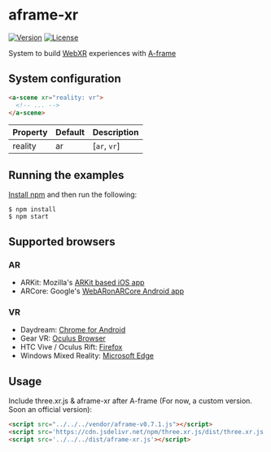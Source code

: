 # aframe-xr

[![Version](http://img.shields.io/npm/v/aframe-xr.svg?style=flat-square)](https://npmjs.org/package/aframe-xr)
[![License](http://img.shields.io/npm/l/aframe-xr.svg?style=flat-square)](https://npmjs.org/package/aframe-xr)

System to build [WebXR](https://github.com/mozilla/webxr-api) experiences with [A-frame](https://github.com/aframevr/aframe)

## System configuration

```html
<a-scene xr="reality: vr">
  <!-- ... -->
</a-scene>
```

| Property                        | Default | Description                                        |
|---------------------------------|---------|----------------------------------------------------|
| reality                          | ar   | [`ar`, `vr`]                                         |


## Running the examples
<a href="https://docs.npmjs.com/getting-started/installing-node">Install npm</a> and then run the following:

```
$ npm install
$ npm start
```

## Supported browsers

### AR

  - ARKit: Mozilla's [ARKit based iOS app](https://github.com/mozilla/webxr-ios)
  - ARCore: Google's [WebARonARCore Android app](https://github.com/google-ar/WebARonARCore)

### VR

  - Daydream: [Chrome for Android](https://webvr.rocks/chrome_for_android)
  - Gear VR: [Oculus Browser](https://webvr.rocks/oculus_browser)
  - HTC Vive / Oculus Rift: [Firefox](https://webvr.rocks/firefox)
  - Windows Mixed Reality: [Microsoft Edge](https://webvr.rocks/microsoft_edge)

## Usage

Include three.xr.js &amp; aframe-xr after A-frame (For now, a custom version. Soon an official version):
```html
<script src="../../../vendor/aframe-v0.7.1.js"></script>
<script src='https://cdn.jsdelivr.net/npm/three.xr.js/dist/three.xr.js'></script>
<script src='../../../dist/aframe-xr.js'></script>
```